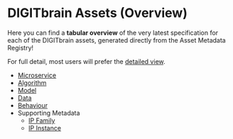 # DIGITbrain Assets (Overview)

Here you can find a **tabular overview** of the very latest
specification for each of the DIGITbrain assets, generated directly
from the Asset Metadata Registry!

For full detail, most users will prefer the [detailed view](/attributes).

- [Microservice](microservice)
- [Algorithm](algorithm)
- [Model](model)
- [Data](data)
- [Behaviour](ma_pair)
- Supporting Metadata
    - [IP Family](ip_family)
    - [IP Instance](ip_instance)
